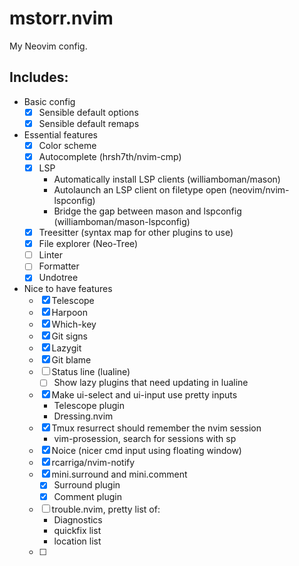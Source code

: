 # mstorr.nvim

My Neovim config.

## Includes:

- Basic config
    - [X] Sensible default options
    - [X] Sensible default remaps
- Essential features
    - [X] Color scheme
    - [X] Autocomplete (hrsh7th/nvim-cmp)
    - [X] LSP
        - Automatically install LSP clients (williamboman/mason)
        - Autolaunch an LSP client on filetype open (neovim/nvim-lspconfig)
        - Bridge the gap between mason and lspconfig (williamboman/mason-lspconfig)
    - [X] Treesitter (syntax map for other plugins to use)
    - [X] File explorer (Neo-Tree)
    - [ ] Linter
    - [ ] Formatter
    - [X] Undotree
- Nice to have features
    - [X] Telescope
    - [X] Harpoon
    - [X] Which-key
    - [X] Git signs
    - [X] Lazygit
    - [X] Git blame
    - [ ] Status line (lualine)
        - [ ] Show lazy plugins that need updating in lualine
    - [X] Make ui-select and ui-input use pretty inputs
        - Telescope plugin
        - Dressing.nvim
    - [X] Tmux resurrect should remember the nvim session
        - vim-prosession, search for sessions with <leader>sp
    - [X] Noice (nicer cmd input using floating window)
    - [X] rcarriga/nvim-notify
    - [X] mini.surround and mini.comment
        - [X] Surround plugin
        - [X] Comment plugin
    - [ ] trouble.nvim, pretty list of:
        - Diagnostics
        - quickfix list
        - location list
    - [ ] 

